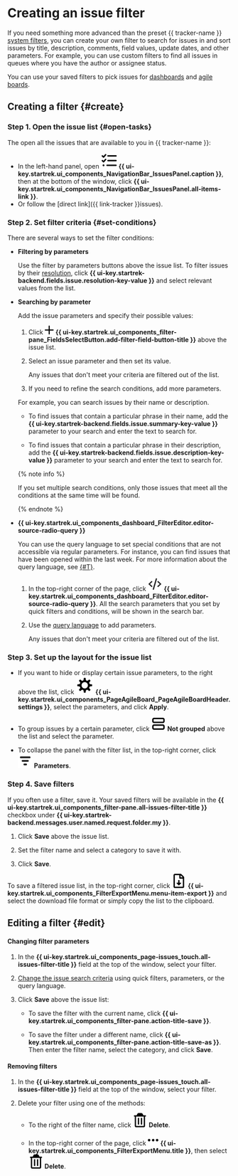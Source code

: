 # Creating an issue filter

If you need something more advanced than the preset {{ tracker-name }} [system filters](default-filters.md), you can create your own filter to search for issues in and sort issues by title, description, comments, field values, update dates, and other parameters. For example, you can use custom filters to find all issues in queues where you have the author or assignee status.

You can use your saved filters to pick issues for [dashboards](dashboard.md) and [agile boards](../manager/create-agile-board.md).

## Creating a filter {#create}

### Step 1. Open the issue list {#open-tasks}

The open all the issues that are available to you in {{ tracker-name }}:

* In the left-hand panel, open ![](../../_assets/tracker/svg/tasks.svg) **{{ ui-key.startrek.ui_components_NavigationBar_IssuesPanel.caption }}**, then at the bottom of the window, click **{{ ui-key.startrek.ui_components_NavigationBar_IssuesPanel.all-items-link }}**.
* Or follow the [direct link]({{ link-tracker }}issues).

### Step 2. Set filter criteria {#set-conditions}

There are several ways to set the filter conditions:

- **Filtering by parameters**

   Use the filter by parameters buttons above the issue list. To filter issues by their [resolution](../manager/create-resolution.md), click **{{ ui-key.startrek-backend.fields.issue.resolution-key-value }}** and select relevant values from the list.


- **Searching by parameter**

   Add the issue parameters and specify their possible values:

   1. Click ![](../../_assets/tracker/svg/add-filter.svg) **{{ ui-key.startrek.ui_components_filter-pane_FieldsSelectButton.add-filter-field-button-title }}** above the issue list.

   1. Select an issue parameter and then set its value.

      Any issues that don't meet your criteria are filtered out of the list.
   1. If you need to refine the search conditions, add more parameters.

   For example, you can search issues by their name or description.

   - To find issues that contain a particular phrase in their name, add the **{{ ui-key.startrek-backend.fields.issue.summary-key-value }}** parameter to your search and enter the text to search for.

   - To find issues that contain a particular phrase in their description, add the **{{ ui-key.startrek-backend.fields.issue.description-key-value }}** parameter to your search and enter the text to search for.


   {% note info %}

   If you set multiple search conditions, only those issues that meet all the conditions at the same time will be found.

   {% endnote %}

- **{{ ui-key.startrek.ui_components_dashboard_FilterEditor.editor-source-radio-query }}**

   You can use the query language to set special conditions that are not accessible via regular parameters. For instance, you can find issues that have been opened within the last week. For more information about the query language, see [{#T}](query-filter.md).

   1. In the top-right corner of the page, click ![](../../_assets/tracker/svg/query-language.svg) **{{ ui-key.startrek.ui_components_dashboard_FilterEditor.editor-source-radio-query }}**. All the search parameters that you set by quick filters and conditions, will be shown in the search bar.

   1. Use the [query language](query-filter.md) to add parameters.

      Any issues that don't meet your criteria are filtered out of the list.

### Step 3. Set up the layout for the issue list

- If you want to hide or display certain issue parameters, to the right above the list, click ![](../../_assets/tracker/svg/list-settings.svg) **{{ ui-key.startrek.ui_components_PageAgileBoard_PageAgileBoardHeader.settings }}**, select the parameters, and click **Apply**.

- To group issues by a certain parameter, click ![](../../_assets/tracker/svg/group.svg) **Not grouped** above the list and select the parameter.

- To collapse the panel with the filter list, in the top-right corner, click ![](../../_assets/tracker/svg/icon-parameters.svg) **Parameters**.

### Step 4. Save filters

If you often use a filter, save it. Your saved filters will be available in the **{{ ui-key.startrek.ui_components_filter-pane.all-issues-filter-title }}** checkbox under **{{ ui-key.startrek-backend.messages.user.named.request.folder.my }}**.

1. Click **Save** above the issue list.

1. Set the filter name and select a category to save it with.

1. Click **Save**.

To save a filtered issue list, in the top-right corner, click ![](../../_assets/tracker/svg/icon-export-tasks.svg) **{{ ui-key.startrek.ui_components_FilterExportMenu.menu-item-export }}** and select the download file format or simply copy the list to the clipboard.

## Editing a filter {#edit}

#### Changing filter parameters

1. In the **{{ ui-key.startrek.ui_components_page-issues_touch.all-issues-filter-title }}** field at the top of the window, select your filter.

1. [Change the issue search criteria](#set-conditions) using quick filters, parameters, or the query language.

1. Click **Save** above the issue list:

   * To save the filter with the current name, click **{{ ui-key.startrek.ui_components_filter-pane.action-title-save }}**.

   * To save the filter under a different name, click **{{ ui-key.startrek.ui_components_filter-pane.action-title-save-as }}**. Then enter the filter name, select the category, and click **Save**.


#### Removing filters

1. In the **{{ ui-key.startrek.ui_components_page-issues_touch.all-issues-filter-title }}** field at the top of the window, select your filter.

1. Delete your filter using one of the methods:

   * To the right of the filter name, click ![](../../_assets/tracker/svg/icon-filter-delete.svg) **Delete**.

   * In the top-right corner of the page, click ![](../../_assets/tracker/svg/actions.svg) **{{ ui-key.startrek.ui_components_FilterExportMenu.title }}**, then select ![](../../_assets/tracker/svg/icon-filter-delete.svg) **Delete**.